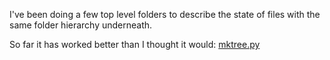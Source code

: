 I've been doing a few top level folders to describe the state of files with the same folder hierarchy underneath. 

So far it has worked better than I thought it would: [mktree.py](https://github.com/chapmanjacobd/computer/blob/main/bin/mktree.py)

